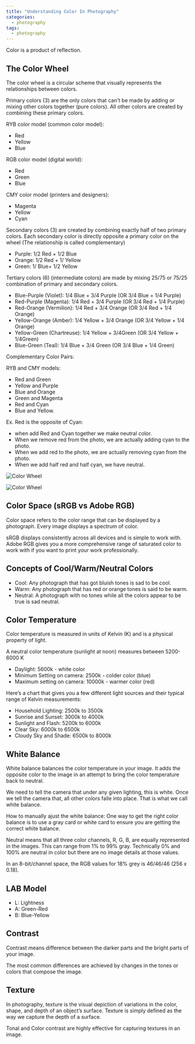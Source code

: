 ```yaml
---
title: "Understanding Color In Photography"
categories:
  - photography
tags:
  - photography
---
```


Color is a product of reflection.

## The Color Wheel

The color wheel is a circular scheme that visually represents the relationships between colors.

Primary colors (3) are the only colors that can't be made by adding or mixing other colors together (pure colors).
All other colors are created by combining these primary colors.

RYB color model (common color model):

- Red
- Yellow
- Blue

RGB color model (digital world):

- Red
- Green
- Blue

CMY color model (printers and designers):

- Magenta
- Yellow
- Cyan

Secondary colors (3) are created by combining exactly half of two primary colors.
Each secondary color is directly opposite a primary color on the wheel (The relationship is called complementary)

- Purple: 1/2 Red + 1/2 Blue
- Orange: 1/2 Red + 1/ Yellow
- Green: 1/ Blue+ 1/2 Yellow

Tertiary colors (6) (intermediate colors) are made by mixing 25/75 or 75/25 combination of primary and secondary colors.

- Blue-Purple (Violet): 1/4 Blue + 3/4 Purple (OR 3/4 Blue + 1/4 Purple)
- Red-Purple (Magenta): 1/4 Red + 3/4 Purple (OR 3/4 Red + 1/4 Purple)
- Red-Orange (Vermilion): 1/4 Red + 3/4 Orange (OR  3/4 Red + 1/4 Orange)
- Yellow-Orange (Amber): 1/4 Yellow + 3/4 Orange (OR 3/4 Yellow + 1/4 Orange)
- Yellow-Green (Chartreuse): 1/4 Yellow + 3/4Green (OR 3/4 Yellow + 1/4Green)
- Blue-Green (Teal): 1/4 Blue + 3/4 Green (OR 3/4 Blue + 1/4 Green)

Complementary Color Pairs:

RYB and CMY models:

- Red and Green
- Yellow and Purple
- Blue and Orange
- Green and Magenta
- Red and Cyan
- Blue and Yellow.

Ex. Red is the opposite of Cyan:

- when add Red and Cyan together we make neutral color.
- When we remove red from the photo, we are actually adding cyan to the photo.
- When we add red to the photo, we are actually removing cyan from the photo.
- When we add half red and half cyan, we have neutral.

![Color Wheel]({{site.url}}/assets/posts/2022-08-04-Understanding-Color-In-Photography/color-wheel-rgb-cmy.png)

![Color Wheel]({{site.url}}/assets/posts/2022-08-04-Understanding-Color-In-Photography/color_wheel.gif)

## Color Space (sRGB vs Adobe RGB)

Color space refers to the color range that can be displayed by a photograph.
Every image displays a spectrum of color.

sRGB displays consistently across all devices and is simple to work with.
Adobe RGB gives you a more comprehensive range of saturated color to work with if you want to print your work professionally.

## Concepts of Cool/Warm/Neutral Colors

- Cool: Any photograph that has got bluish tones is sad to be cool.
- Warm: Any photograph that has red or orange tones is said to be warm.
- Neutral: A photograph with no tones while all the colors appear to be true is sad neutral.

## Color Temperature

Color temperature is measured in units of Kelvin (K) and is a physical property of light.

A neutral color temperature (sunlight at noon) measures between 5200-6000 K

- Daylight: 5600k - white color
- Minimum Setting on camera: 2500k - colder color (blue)
- Maximum setting on camera: 10000k - warmer color (red)

Here’s a chart that gives you a few different light sources and their typical range of Kelvin measurements:

- Household Lighting: 2500k to 3500k
- Sunrise and Sunset: 3000k to 4000k
- Sunlight and Flash: 5200k to 6000k
- Clear Sky: 6000k to 6500k
- Cloudy Sky and Shade: 6500k to 8000k

## White Balance

White balance balances the color temperature in your image.
It adds the opposite color to the image in an attempt to bring the color temperature back to neutral.

We need to tell the camera that under any given lighting, this is white.
Once we tell the camera that, all other colors falle into place.
That is what we call white balance.

How to manually ajust the white balance:
One way to get the right color balance is to use a gray card or white card to ensure you are getting the correct white balance.

Neutral means that all three color channels, R, G, B, are equally represented in the images.
This can range from 1% to 99% gray.
Technically 0% and 100% are neutral in color but there are no image details at those values.

In an 8-bit/channel space, the RGB values for 18% grey is 46/46/46 (256 x 0.18).

## LAB Model

- L: Lightness
- A: Green-Red
- B: Blue-Yellow

## Contrast

Contrast means difference between the darker parts and the bright parts of your image.

The most common differences are achieved by changes in the tones or colors that compose the image.

## Texture

In photography, texture is the visual depiction of variations in the color, shape, and depth of an object’s surface.
Texture is simply defined as the way we capture the depth of a surface.

Tonal and Color contrast are highly effective for capturing textures in an image.
